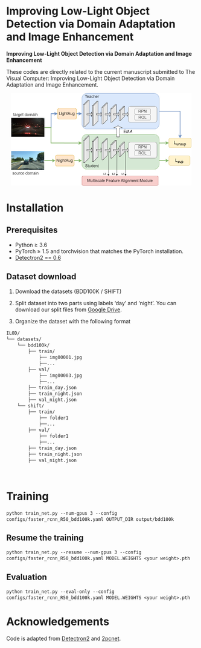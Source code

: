 # Improving Low-Light Object Detection via Domain Adaptation and Image Enhancement

**Improving Low-Light Object Detection via Domain Adaptation and Image Enhancement**<br>

These codes are directly related to the current manuscript submitted to The Visual Computer: Improving Low-Light Object Detection via Domain Adaptation and Image Enhancement. <br>

<p align="center">
<img src="elod.png" width="95%">
</p>




# Installation

## Prerequisites

- Python ≥ 3.6
- PyTorch ≥ 1.5 and torchvision that matches the PyTorch installation.
- [Detectron2 == 0.6](https://detectron2.readthedocs.io/en/latest/tutorials/install.html)


## Dataset download
1. Download the datasets (BDD100K / SHIFT)

2. Split dataset into two parts using labels ‘day’ and ‘night’. You can download our split files from [Google Drive](https://drive.google.com/drive/folders/1hcNGL5suCEbDG5Z7OTgrlq_jylE5aKBE?usp=drive_link).

3. Organize the dataset with the following format

```shell
ILOD/
└── datasets/
    └── bdd100k/
        ├── train/ 
            ├── img00001.jpg
            ├──...
        ├── val/ 
            ├── img00003.jpg
            ├──...
        ├── train_day.json
        ├── train_night.json
        ├── val_night.json
    └── shift/
        ├── train/ 
            ├── folder1
            ├──...
        ├── val/ 
            ├── folder1
            ├──...
        ├── train_day.json
        ├── train_night.json
        ├── val_night.json

    
```

# Training

```shell
python train_net.py --num-gpus 3 --config configs/faster_rcnn_R50_bdd100k.yaml OUTPUT_DIR output/bdd100k
```

## Resume the training

```shell
python train_net.py --resume --num-gpus 3 --config configs/faster_rcnn_R50_bdd100k.yaml MODEL.WEIGHTS <your weight>.pth
```

## Evaluation

```shell
python train_net.py --eval-only --config configs/faster_rcnn_R50_bdd100k.yaml MODEL.WEIGHTS <your weight>.pth
```
# Acknowledgements
Code is adapted from [Detectron2](https://github.com/facebookresearch/detectron2) and [2pcnet](https://github.com/mecarill/2pcnet).
